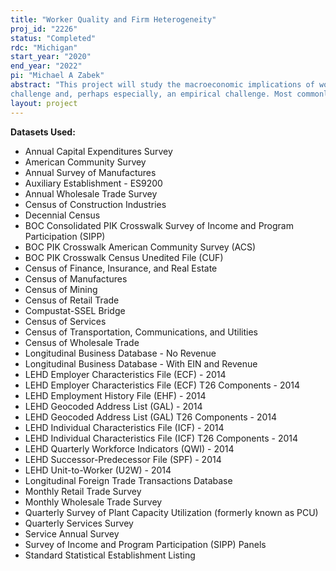 ```yaml
---
title: "Worker Quality and Firm Heterogeneity"
proj_id: "2226"
status: "Completed"
rdc: "Michigan"
start_year: "2020"
end_year: "2022"
pi: "Michael A Zabek"
abstract: "This project will study the macroeconomic implications of worker quality and firm heterogeneity. Many macroeconomic phenomena--ranging from trends in productivity to relative declines in workers' earnings--are commonly examined through the lenses of models with either representative workers or representative firms. Understanding how deviations from these assumptions change our understanding of macroeconomic phenomena poses both a theoretical
challenge and, perhaps especially, an empirical challenge. Most commonly, researchers do not simultaneously observe detailed data both on firms and on the individual workers within those firms. By using combined employer and employee data from the U.S. Census Bureau, we will enhance understanding of how worker quality and firm heterogeneity interact in equilibrium to generate observed macroeconomic outcomes."
layout: project
---
```


**Datasets Used:**

  - Annual Capital Expenditures Survey 
  - American Community Survey 
  - Annual Survey of Manufactures 
  - Auxiliary Establishment - ES9200 
  - Annual Wholesale Trade Survey 
  - Census of Construction Industries 
  - Decennial Census 
  - BOC Consolidated PIK Crosswalk Survey of Income and Program Participation (SIPP) 
  - BOC PIK Crosswalk American Community Survey (ACS) 
  - BOC PIK Crosswalk Census Unedited File (CUF) 
  - Census of Finance, Insurance, and Real Estate 
  - Census of Manufactures 
  - Census of Mining 
  - Census of Retail Trade 
  - Compustat-SSEL Bridge 
  - Census of Services 
  - Census of Transportation, Communications, and Utilities 
  - Census of Wholesale Trade 
  - Longitudinal Business Database - No Revenue 
  - Longitudinal Business Database - With EIN and Revenue 
  - LEHD Employer Characteristics File (ECF) - 2014 
  - LEHD Employer Characteristics File (ECF) T26 Components - 2014 
  - LEHD Employment History File (EHF) - 2014 
  - LEHD Geocoded Address List (GAL) - 2014 
  - LEHD Geocoded Address List (GAL) T26 Components - 2014 
  - LEHD Individual Characteristics File (ICF) - 2014 
  - LEHD Individual Characteristics File (ICF) T26 Components - 2014 
  - LEHD Quarterly Workforce Indicators (QWI) - 2014 
  - LEHD Successor-Predecessor File (SPF) - 2014 
  - LEHD Unit-to-Worker (U2W) - 2014 
  - Longitudinal Foreign Trade Transactions Database 
  - Monthly Retail Trade Survey 
  - Monthly Wholesale Trade Survey 
  - Quarterly Survey of Plant Capacity Utilization (formerly known as PCU) 
  - Quarterly Services Survey 
  - Service Annual Survey 
  - Survey of Income and Program Participation (SIPP) Panels 
  - Standard Statistical Establishment Listing 

